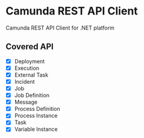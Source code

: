 # Camunda REST API Client
Camunda REST API Client for .NET platform

## Covered API
- [x] Deployment
- [x] Execution
- [x] External Task
- [x] Incident
- [X] Job
- [x] Job Definition
- [x] Message
- [x] Process Definition
- [x] Process Instance
- [x] Task
- [x] Variable Instance
